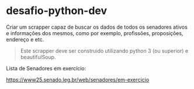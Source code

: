 # desafio-python-dev

Criar um scrapper capaz de buscar os dados de todos os senadores ativos e informações dos mesmos, como por exemplo, profissões, proposições, endereço e etc.

> Este scrapper deve ser construido utilizando python 3 (ou superior) e beautifulSoup.


Lista de Senadores em exercício:

https://www25.senado.leg.br/web/senadores/em-exercicio
